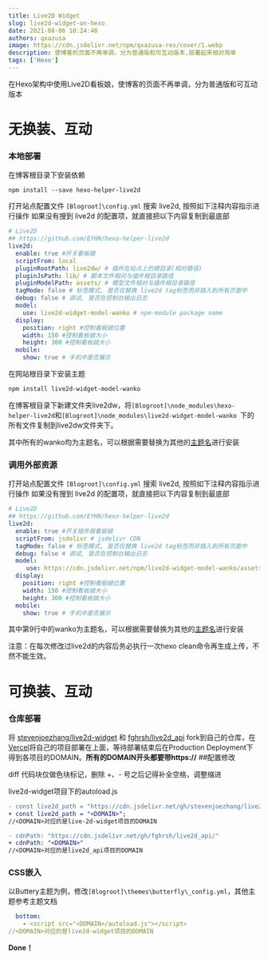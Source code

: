 ```yaml
---
title: Live2D Widget
slug: live2d-widget-on-hexo
date: 2021-08-06 10:24:48
authors: qxazusa
image: https://cdn.jsdelivr.net/npm/qxazusa-res/cover/1.webp
description: 使博客的页面不再单调，分为普通版和可互动版本,部署起来相对简单
tags: ['Hexo']
---
```


在Hexo架构中使用Live2D看板娘，使博客的页面不再单调，分为普通版和可互动版本
<!--truncate-->
# 无换装、互动

### 本地部署

在博客根目录下安装依赖

```shell
npm install --save hexo-helper-live2d
```

打开站点配置文件 `[Blogroot]\config.yml`
搜索 live2d, 按照如下注释内容指示进行操作
如果没有搜到 live2d 的配置项，就直接把以下内容复制到最底部

```yaml
# Live2D
## https://github.com/EYHN/hexo-helper-live2d
live2d:
  enable: true #开关看板娘
  scriptFrom: local
  pluginRootPath: live2dw/ # 插件在站点上的根目录(相对路径)
  pluginJsPath: lib/ # 脚本文件相对与插件根目录路径
  pluginModelPath: assets/ # 模型文件相对与插件根目录路径
  tagMode: false # 标签模式, 是否仅替换 live2d tag标签而非插入到所有页面中
  debug: false # 调试, 是否在控制台输出日志
  model:
    use: live2d-widget-model-wanko # npm-module package name
  display:
    position: right #控制看板娘位置
    width: 150 #控制看板娘大小
    height: 300 #控制看板娘大小
  mobile:
    show: true # 手机中是否展示
```

在网站根目录下安装主题

```bash
npm install live2d-widget-model-wanko
```

在博客根目录下新建文件夹live2dw，将`[Blogroot]\node_modules\hexo-helper-live2d`和`[Blogroot]\node_modules\live2d-widget-model-wanko `下的所有文件复制到live2dw文件夹下。

其中所有的wanko均为主题名，可以根据需要替换为其他的[主题名](https://huaji8.top/post/live2d-plugin-2.0/)进行安装

### 调用外部资源

打开站点配置文件 `[Blogroot]\config.yml`
搜索 live2d, 按照如下注释内容指示进行操作
如果没有搜到 live2d 的配置项，就直接把以下内容复制到最底部

```yaml
# Live2D
## https://github.com/EYHN/hexo-helper-live2d
live2d:
  enable: true #开关插件版看板娘
  scriptFrom: jsdelivr # jsdelivr CDN
  tagMode: false # 标签模式, 是否仅替换 live2d tag标签而非插入到所有页面中
  debug: false # 调试, 是否在控制台输出日志
  model:
     use: https://cdn.jsdelivr.net/npm/live2d-widget-model-wanko/assets/wanko.model.json # 你的自定义 url
  display:
    position: right #控制看板娘位置
    width: 150 #控制看板娘大小
    height: 300 #控制看板娘大小
  mobile:
    show: true # 手机中是否展示
```

其中第9行中的wanko为主题名，可以根据需要替换为其他的[主题名](https://huaji8.top/post/live2d-plugin-2.0/)进行安装

注意：在每次修改过live2d的内容后务必执行一次hexo clean命令再生成上传，不然不能生效。

# 可换装、互动

### 仓库部署

将 [stevenjoezhang/live2d-widget](https://github.com/stevenjoezhang/live2d-widget) 和 [fghrsh/live2d_api](https://github.com/fghrsh/live2d_api) fork到自己的仓库，在[Vercel](https://vercel.com/)将自己的项目部署在上面，等待部署结束后在Production Deployment下得到各项目的DOMAIN。<b>所有的DOMAIN开头都要带https://</b>
##配置修改

diff 代码块仅做色块标记，删除 +、- 号之后记得补全空格，调整缩进

live2d-widget项目下的autoload.js

```diff
- const live2d_path = "https://cdn.jsdelivr.net/gh/stevenjoezhang/live2d-widget@latest/"</font>;
+ const live2d_path = "<DOMAIN>";
//<DOMAIN>对应的是live-2d-widget项目的DOMAIN
```

```diff
- cdnPath: "https://cdn.jsdelivr.net/gh/fghrsh/live2d_api/"
+ cdnPath: "<DOMAIN>"
//<DOMAIN>对应的是live2d_api项目的DOMAIN
```

### CSS嵌入

以Buttery主题为例，修改`[Blogroot]\themes\butterfly\_config.yml`，其他主题参考主题文档

```yaml
  bottom:
    - <script src="<DOMAIN>/autoload.js"></script>
//<DOMAIN>对应的是live2d-widget项目的DOMAIN
```

**Done！**
